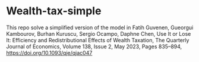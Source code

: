 # Wealth-tax-simple

This repo solve a simplified version of the model in Fatih Guvenen, Gueorgui Kambourov, Burhan Kuruscu, Sergio Ocampo, Daphne Chen, Use It or Lose It: Efficiency and Redistributional Effects of Wealth Taxation, The Quarterly Journal of Economics, Volume 138, Issue 2, May 2023, Pages 835–894, https://doi.org/10.1093/qje/qjac047 
